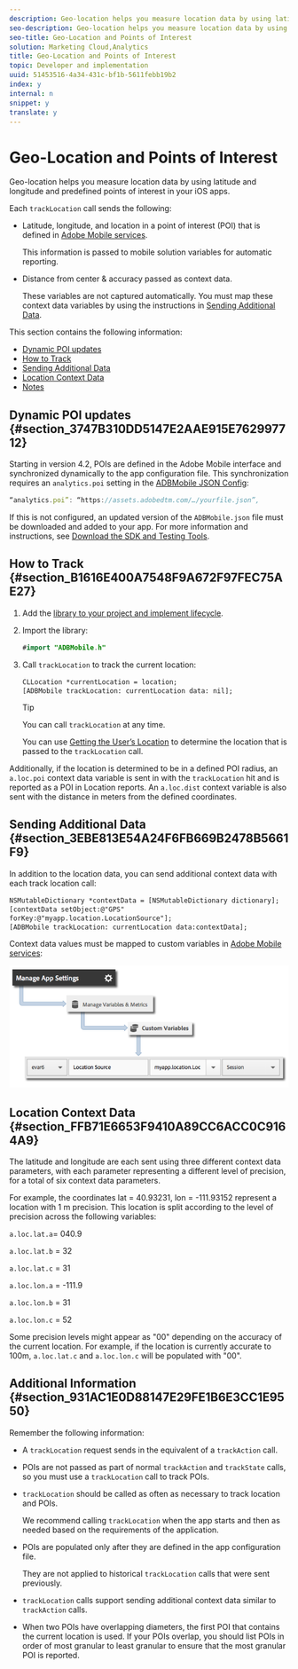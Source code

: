 ```yaml
---
description: Geo-location helps you measure location data by using latitude and longitude and predefined points of interest in your iOS apps.
seo-description: Geo-location helps you measure location data by using latitude and longitude and predefined points of interest in your iOS apps.
seo-title: Geo-Location and Points of Interest
solution: Marketing Cloud,Analytics
title: Geo-Location and Points of Interest
topic: Developer and implementation
uuid: 51453516-4a34-431c-bf1b-5611febb19b2
index: y
internal: n
snippet: y
translate: y
---
```


# Geo-Location and Points of Interest

Geo-location helps you measure location data by using latitude and longitude and predefined points of interest in your iOS apps.

Each `trackLocation` call sends the following:

* Latitude, longitude, and location in a point of interest (POI) that is defined in [Adobe Mobile services](https://mobilemarketing.adobe.com).

  This information is passed to mobile solution variables for automatic reporting. 

* Distance from center & accuracy passed as context data.

  These variables are not captured automatically. You must map these context data variables by using the instructions in [Sending Additional Data](../location/geo_poi.md#section_3EBE813E54A24F6FB669B2478B5661F9).

This section contains the following information:

* [Dynamic POI updates](../location/geo_poi.md#section_3747B310DD5147E2AAE915E762997712) 
* [How to Track](../location/geo_poi.md#section_B1616E400A7548F9A672F97FEC75AE27) 
* [Sending Additional Data](../location/geo_poi.md#section_3EBE813E54A24F6FB669B2478B5661F9) 
* [Location Context Data](../location/geo_poi.md#section_FFB71E6653F9410A89CC6ACC0C9164A9) 
* [Notes](../location/geo_poi.md#section_931AC1E0D88147E29FE1B6E3CC1E9550)

## Dynamic POI updates {#section_3747B310DD5147E2AAE915E762997712}

Starting in version 4.2, POIs are defined in the Adobe Mobile interface and synchronized dynamically to the app configuration file. This synchronization requires an `analytics.poi` setting in the [ADBMobile JSON Config](../configuration/json_config/json_config.md#concept_105FBD9EBABE4B21BD7D49687AB2D5BA):

```js
“analytics.poi”: “https://assets.adobedtm.com/…/yourfile.json”,
```

If this is not configured, an updated version of the `ADBMobile.json` file must be downloaded and added to your app. For more information and instructions, see [Download the SDK and Testing Tools](../getting_started/requirements.md#section_044C17DF82BC4FD8A3E409C456CE9A46).

## How to Track {#section_B1616E400A7548F9A672F97FEC75AE27}

1. Add the [library to your project and implement lifecycle](../getting_started/dev_qs.md#concept_13176B6E37F547D6935E37125F457972). 
1. Import the library: 

   ```java
   #import "ADBMobile.h"
   ```

1. Call `trackLocation` to track the current location: 

   ```
   CLLocation *currentLocation = location; 
   [ADBMobile trackLocation: currentLocation data: nil]; 
   
   ```

   >[!TIP]
   >
   >You can call `trackLocation` at any time.

   You can use [Getting the User’s Location](https://developer.apple.com/Library/ios/documentation/UserExperience/Conceptual/LocationAwarenessPG/CoreLocation/CoreLocation.html) to determine the location that is passed to the `trackLocation` call.

Additionally, if the location is determined to be in a defined POI radius, an `a.loc.poi` context data variable is sent in with the `trackLocation` hit and is reported as a POI in Location reports. An `a.loc.dist` context variable is also sent with the distance in meters from the defined coordinates.

## Sending Additional Data {#section_3EBE813E54A24F6FB669B2478B5661F9}

In addition to the location data, you can send additional context data with each track location call:

```
NSMutableDictionary *contextData = [NSMutableDictionary dictionary]; 
[contextData setObject:@"GPS" forKey:@"myapp.location.LocationSource"]; 
[ADBMobile trackLocation: currentLocation data:contextData];
```

Context data values must be mapped to custom variables in [Adobe Mobile services](https://mobilemarketing.adobe.com): 

![](assets/map-location-context-data.png)  

## Location Context Data {#section_FFB71E6653F9410A89CC6ACC0C9164A9}

The latitude and longitude are each sent using three different context data parameters, with each parameter representing a different level of precision, for a total of six context data parameters.

For example, the coordinates lat = 40.93231, lon = -111.93152 represent a location with 1 m precision. This location is split according to the level of precision across the following variables:

`a.loc.lat.a`= 040.9

`a.loc.lat.b` = 32

`a.loc.lat.c` = 31

`a.loc.lon.a` = -111.9

`a.loc.lon.b` = 31

`a.loc.lon.c` = 52

Some precision levels might appear as "00" depending on the accuracy of the current location. For example, if the location is currently accurate to 100m, `a.loc.lat.c` and `a.loc.lon.c` will be populated with "00".

## Additional Information {#section_931AC1E0D88147E29FE1B6E3CC1E9550}

Remember the following information:

* A `trackLocation` request sends in the equivalent of a `trackAction` call. 

* POIs are not passed as part of normal `trackAction` and `trackState` calls, so you must use a `trackLocation` call to track POIs. 

* `trackLocation` should be called as often as necessary to track location and POIs.

  We recommend calling `trackLocation` when the app starts and then as needed based on the requirements of the application. 

* POIs are populated only after they are defined in the app configuration file.

  They are not applied to historical `trackLocation` calls that were sent previously. 
* `trackLocation` calls support sending additional context data similar to `trackAction` calls. 

* When two POIs have overlapping diameters, the first POI that contains the current location is used. If your POIs overlap, you should list POIs in order of most granular to least granular to ensure that the most granular POI is reported.

